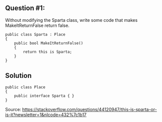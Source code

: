 ## Question #1:

Without modifying the Sparta class, write some code that makes MakeItReturnFalse return false.

```
public class Sparta : Place
{
    public bool MakeItReturnFalse()
    {
        return this is Sparta;
    }
}
```

## Solution
```
public class Place
{
    public interface Sparta { }
}
```

Source: https://stackoverflow.com/questions/44120947/this-is-sparta-or-is-it?newsletter=1&nlcode=432%7c1b17